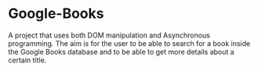 # Google-Books
A project that uses both DOM manipulation and Asynchronous programming. The aim is for the user to be able to search for a book inside the Google Books database and to be able to get more details about a certain title.
